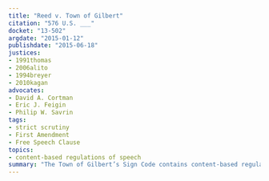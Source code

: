 ```yaml
---
title: "Reed v. Town of Gilbert"
citation: "576 U.S. ___"
docket: "13-502"
argdate: "2015-01-12"
publishdate: "2015-06-18"
justices:
- 1991thomas
- 2006alito
- 1994breyer
- 2010kagan
advocates:
- David A. Cortman
- Eric J. Feigin
- Philip W. Savrin
tags:
- strict scrutiny
- First Amendment
- Free Speech Clause
topics:
- content-based regulations of speech
summary: "The Town of Gilbert’s Sign Code contains content-based regulations of speech that do not survive strict scrutiny."
---
```



